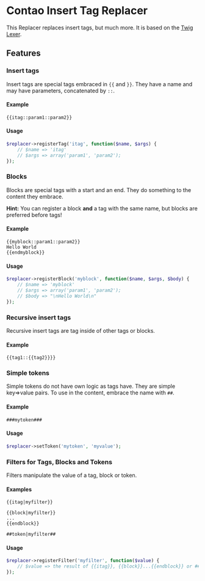 Contao Insert Tag Replacer
==========================

This Replacer replaces insert tags, but much more.
It is based on the [Twig Lexer](http://twig.sensiolabs.org/).

Features
--------

### Insert tags

Insert tags are special tags embraced in `{{` and `}}`.
They have a name and may have parameters, concatenated by `::`.

#### Example

```
{{itag::param1::param2}}
```

#### Usage

```php
$replacer->registerTag('itag', function($name, $args) {
	// $name => 'itag'
	// $args => array('param1', 'param2');
});
```

### Blocks

Blocks are special tags with a start and an end. They do something to the content they embrace.

**Hint:** You can register a block **and** a tag with the same name, but blocks are preferred before tags!

#### Example

```
{{myblock::param1::param2}}
Hello World
{{endmyblock}}
```

#### Usage

```php
$replacer->registerBlock('myblock', function($name, $args, $body) {
	// $name => 'myblock'
	// $args => array('param1', 'param2');
	// $body => "\nHello World\n"
});
```

### Recursive insert tags

Recursive insert tags are tag inside of other tags or blocks.

#### Example

```
{{tag1::{{tag2}}}}
```

### Simple tokens

Simple tokens do not have own logic as tags have. They are simple key=>value pairs.
To use in the content, embrace the name with `##`.

#### Example

```
###mytoken###
```

#### Usage

```php
$replacer->setToken('mytoken', 'myvalue');
```

### Filters for Tags, Blocks and Tokens

Filters manipulate the value of a tag, block or token.

#### Examples

```
{{itag|myfilter}}
```

```
{{block|myfilter}}
...
{{endblock}}
```

```
##token|myfilter##
```

#### Usage

```php
$replacer->registerFilter('myfilter', function($value) {
	// $value => the result of {{itag}}, {{block}}...{{endblock}} or ##token##
});
```
